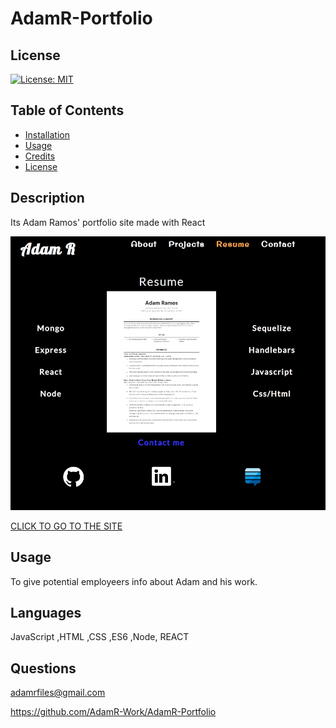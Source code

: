# AdamR-Portfolio

## License

[![License: MIT](https://img.shields.io/badge/License-MIT-red.svg)](https://opensource.org/licenses/MIT)

## Table of Contents

 * [Installation](#installation)
 * [Usage](#usage)
 * [Credits](#credits)
 * [License](#license)
 
## Description

Its Adam Ramos' portfolio site made with React

<img src="demo.jpg">


<a href="https://adamr-work.github.io/AdamR-Portfolio/" target="_blank">CLICK TO GO TO THE SITE</a>

## Usage

To give potential employeers info about Adam and his work.

## Languages

JavaScript ,HTML ,CSS ,ES6 ,Node, REACT

## Questions

adamrfiles@gmail.com

https://github.com/AdamR-Work/AdamR-Portfolio

